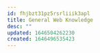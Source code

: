 ```yaml
---
id: fhjbzt31pz5rsrliiik3apl
title: General Web Knowledge
desc: ""
updated: 1646504262230
created: 1646496535423
---
```

